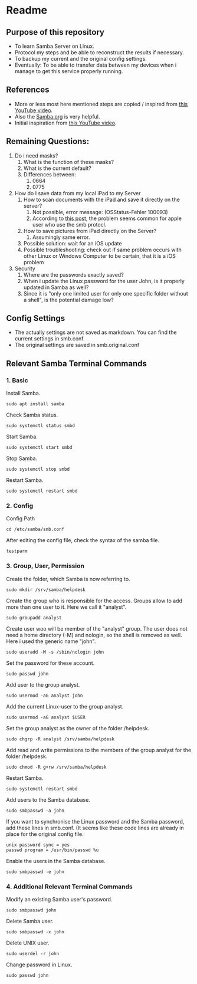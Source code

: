 
# Readme

## Purpose of this repository

- To learn Samba Server on Linux.
- Protocol my steps and be able to reconstruct the results if necessary.
- To backup my current and the original config settings.
- Eventually: To be able to transfer data between my devices when i manage to get this service properly running.

## References

- More or less most here mentioned steps are copied / inspired from [this YouTube video](https://www.youtube.com/watch?v=4zIETevbstg).
- Also the [Samba.org](https://wiki.samba.org/index.php/Main_Page) is very helpful.
- Initial inspiration from [this YouTube video](https://www.youtube.com/watch?v=7Q0mnAT1MRg).


## Remaining Questions:

1. Do i need masks?
   1. What is the function of these masks?
   2. What is the current default?
   3. Differences between:
      1. 0664
      2. 0775
2. How do I save data from my local iPad to my Server
   1. How to scan documents with the iPad and save it directly on the server?
      1. Not possible, error message: (OSStatus-Fehler 100093)
      2. According to [this post](https://communities.apple.com/de/thread/253166685), the problem seems common for apple user who use the smb protocl.
   2. How to save pictures from iPad directly on the Server?
      1. Assumingly same error.
   3. Possible solution: wait for an iOS update
   4. Possible troubleshooting: check out if same problem occurs with other Linux or Windows Computer to be certain, that it is a iOS problem
3. Security
   1. Where are the passwords exactly saved?
   2. When i update the Linux password for the user John, is it properly updated in Samba as well?
   3. Since it is "only one limited user for only one specific folder without a shell", is the potential damage low?


## Config Settings

- The actually settings are not saved as markdown. You can find the current settings in smb.conf.
- The original settings are saved in smb.original.conf


## Relevant Samba Terminal Commands

### 1. Basic

Install Samba.

```
sudo apt install samba
```

Check Samba status.

```
sudo systemctl status smbd
```

Start Samba.

```
sudo systemctl start smbd
```

Stop Samba.

```
sudo systemctl stop smbd
```

Restart Samba.

```
sudo systemctl restart smbd
```

### 2. Config

Config Path

```
cd /etc/samba/smb.conf
```

After editing the config file, check the syntax of the samba file.

```
testparm
```

### 3. Group, User, Permission

Create the folder, which Samba is now referring to.

```
sudo mkdir /srv/samba/helpdesk
```

Create the group who is responsible for the access. Groups allow to add more than one user to it. Here we call it "analyst".

```
sudo groupadd analyst
```

Create user woo will be member of the "analyst" group. The user does not need a home directory (-M) and nologin, so the shell is removed as well. Here i used the generic name "john".

```
sudo useradd -M -s /sbin/nologin john
```

Set the password for these account.

```
sudo passwd john
```

Add user to the group analyst.

```
sudo usermod -aG analyst john
```

Add the current Linux-user to the group analyst.

```
sudo usermod -aG analyst $USER
```

Set the group analyst as the owner of the folder /helpdesk.

```
sudo chgrp -R analyst /srv/samba/helpdesk
```

Add read and write permissions to the members of the group analyst for the folder /helpdesk.

```
sudo chmod -R g+rw /srv/samba/helpdesk
```

Restart Samba.

```
sudo systemctl restart smbd
```

Add users to the Samba database.

```
sudo smbpasswd -a john
```

If you want to synchronise the Linux password and the  Samba password, add these lines in smb.conf. (It seems like these code lines are already in place for the original config file.

```
unix password sync = yes
passwd program = /usr/bin/passwd %u
```


Enable the users in the Samba database.

```
sudo smbpasswd -e john
```


### 4. Additional Relevant Terminal Commands

Modify an existing Samba user's password.

```
sudo smbpasswd john
```

Delete Samba user.

```
sudo smbpasswd -x john
```

Delete UNIX user.

```
sudo userdel -r john
```

Change password in Linux.

```
sudo passwd john
```
